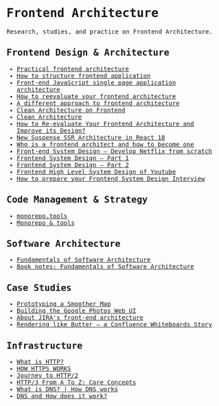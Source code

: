 <samp>

# Frontend Architecture

Research, studies, and practice on Frontend Architecture.

## Frontend Design & Architecture

- [Practical frontend architecture](https://jaredgorski.org/writing/14-practical-frontend-architecture)
- [How to structure frontend application](https://michalzalecki.com/elegant-frontend-architecture)
- [Front-end JavaScript single page application architecture](https://marcobotto.com/blog/frontend-javascript-single-page-application-architecture)
- [How to reevaluate your frontend architecture](https://increment.com/frontend/how-to-reevaluate-your-frontend-architecture)
- [A different approach to frontend architecture](https://dev.to/huytaquoc/a-different-approach-to-frontend-architecture-38d4)
- [Clean Architecture on Frontend](https://bespoyasov.me/blog/clean-architecture-on-frontend)
- [Clean Architecture](https://www.youtube.com/watch?v=ThgqBecaq_w&ab_channel=DoNotMerge)
- [How to Re-evaluate Your Frontend Architecture and Improve its Design?](https://www.simform.com/blog/frontend-architecture)
- [New Suspense SSR Architecture in React 18](https://github.com/reactwg/react-18/discussions/37)
- [Who is a frontend architect and how to become one](https://www.youtube.com/watch?v=Aam2hcvrYEs&ab_channel=MaksimIvanov)
- [Front-end System Design — Develop Netflix from scratch](https://medium.com/itnext/front-end-system-design-develop-netflix-from-scratch-2bb65cb8be52)
- [Frontend System Design — Part 1](https://hemdan.hashnode.dev/frontend-system-design-part-1)
- [Frontend System Design — Part 2](https://hemdan.hashnode.dev/frontend-system-design-part-2)
- [Frontend High Level System Design of Youtube](https://www.youtube.com/watch?v=QJe0cBjlgog&ab_channel=UncommonGeeks)
- [How to prepare your Frontend System Design Interview](https://www.youtube.com/watch?v=JhcW0fuR_ig&ab_channel=ICodeIt)

## Code Management & Strategy

- [monorepo.tools](https://monorepo.tools)
- [Monorepo & tools](https://www.youtube.com/watch?v=jUIxkryvWA0&list=PLakNactNC1dE8KLQ5zd3fQwu_yQHjTmR5&index=6)

## Software Architecture

- [Fundamentals of Software Architecture](https://www.thoughtworks.com/insights/podcasts/technology-podcasts/fundamentals-software-architecture)
- [Book notes: Fundamentals of Software Architecture](https://danlebrero.com/2021/11/17/fundamentals-of-software-architecture-summary)

## Case Studies

- [Prototyping a Smoother Map](https://medium.com/google-design/google-maps-cb0326d165f5)
- [Building the Google Photos Web UI](https://medium.com/google-design/google-photos-45b714dfbed1)
- [About JIRA's front-end architecture](https://www.youtube.com/watch?v=CbHETl96qOk&ab_channel=HasgeekTV)
- [Rendering like Butter – a Confluence Whiteboards Story](https://www.atlassian.com/engineering/rendering-like-butter-a-confluence-whiteboards-story)

## Infrastructure

- [What is HTTP?](https://www.cloudflare.com/en-gb/learning/ddos/glossary/hypertext-transfer-protocol-http)
- [HOW HTTPS WORKS](https://howhttps.works)
- [Journey to HTTP/2](https://kamranahmed.info/blog/2016/08/13/http-in-depth)
- [HTTP/3 From A To Z: Core Concepts](https://www.smashingmagazine.com/2021/08/http3-core-concepts-part1)
- [What is DNS? | How DNS works](https://www.cloudflare.com/en-gb/learning/dns/what-is-dns)
- [DNS and How does it work?](https://www.youtube.com/watch?v=Wj0od2ag5sk&ab_channel=theroadmap)

</samp>
